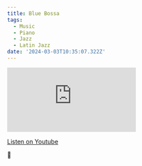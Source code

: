 ```yaml
---
title: Blue Bossa
tags:
  - Music
  - Piano
  - Jazz
  - Latin Jazz
date: '2024-03-03T10:35:07.322Z'
---
```


<iframe src="https://www.youtube-nocookie.com/embed/XbHdd4UXFGk?modestbranding=1&showinfo=0&rel=0" title="YouTube video player" frameborder="0" allow="accelerometer; autoplay; encrypted-media; gyroscope; picture-in-picture;" allowfullscreen className="youtube_video"></iframe>

[Listen on Youtube](https://youtu.be/XbHdd4UXFGk)

🐬

